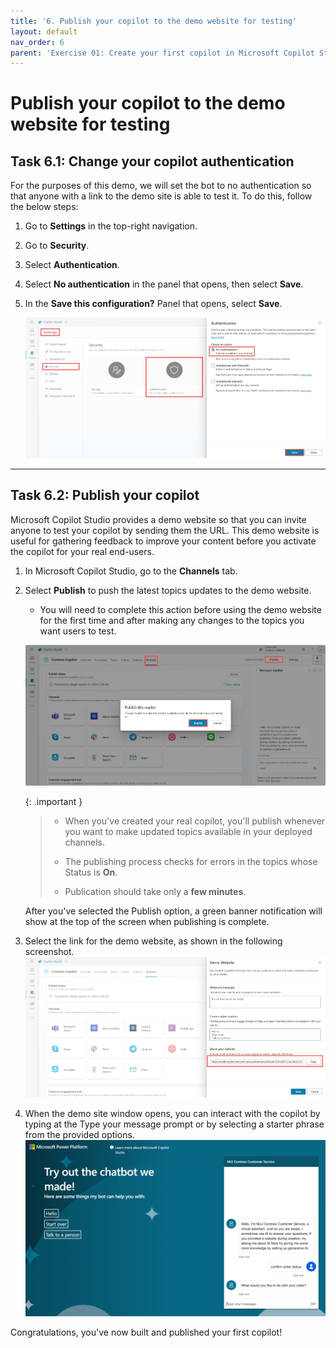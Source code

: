 ```yaml
---
title: '6. Publish your copilot to the demo website for testing'
layout: default
nav_order: 6
parent: 'Exercise 01: Create your first copilot in Microsoft Copilot Studio'
---
```


# Publish your copilot to the demo website for testing

## Task 6.1: Change your copilot authentication

For the purposes of this demo, we will set the bot to no authentication so that anyone with a link to the demo site is able to test it. To do this, follow the below steps:

1.	Go to **Settings** in the top-right navigation.

2.	Go to **Security**.

3.	Select **Authentication**.

4.	Select **No authentication** in the panel that opens, then select **Save**.

5.	In the **Save this configuration?** Panel that opens, select **Save**.

    ![A screenshot of a computer Description automatically generated](../../media/08dce393bd30b1b81044900b54d1ca3e.png "A screenshot of a computer Description automatically generated")

---

## Task 6.2: Publish your copilot

Microsoft Copilot Studio provides a demo website so that you can invite anyone to test your copilot by sending them the URL. This demo website is useful for gathering feedback to improve your content before you activate the copilot for your real end-users.

1.	In Microsoft Copilot Studio, go to the **Channels** tab.

2.	Select **Publish** to push the latest topics updates to the demo website.

	- You will need to complete this action before using the demo website for the first time and after making any changes to the topics you want users to test.

 	![A screenshot of a computer Description automatically generated](../../media/9f2a6cde637472a69ac802f8ba374a00.png "A screenshot of a computer Description automatically generated")

	{: .important }
	> - When you've created your real copilot, you'll publish whenever you want to make updated topics available in your deployed channels.
	>
	> - The publishing process checks for errors in the topics whose Status is **On**. 
	>
	> - Publication should take only a **few minutes**.


	After you've selected the Publish option, a green banner notification will show at the top of the screen when publishing is complete.

1.	Select the link for the demo website, as shown in the following screenshot.
 	![A screenshot of a computer Description automatically generated](../../media/66d8051bea2e9062ea190607032d84ac.png "A screenshot of a computer Description automatically generated")

2.	When the demo site window opens, you can interact with the copilot by typing at the Type your message prompt or by selecting a starter phrase from the provided options.
 	![A screenshot of a chatbot Description automatically generated](../../media/c90a5337e4b49db9e25ddbfadcbc3518.png "A screenshot of a chatbot Description automatically generated")

Congratulations, you've now built and published your first copilot!

